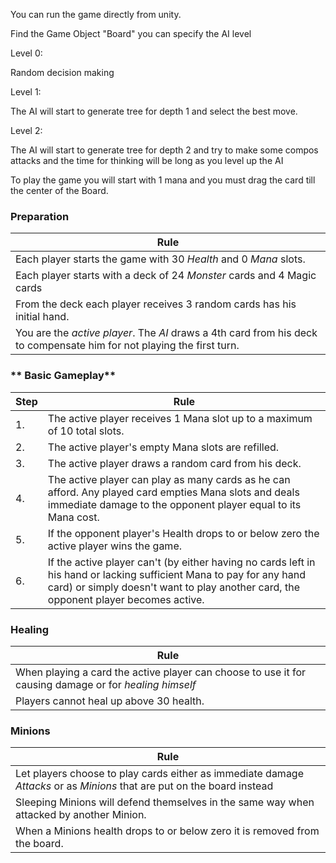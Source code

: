 You can run the game directly from unity.

Find the Game Object &quot;Board&quot; you can specify the AI level

Level 0:

Random decision making

Level 1:

The AI will start to generate tree for depth 1 and select the best move.

Level 2:

The AI will start to generate tree for depth 2 and try to make some compos attacks and the time for thinking will be long as you level up the AI

To play the game you will start with 1 mana and you must drag the card till the center of the Board.

### **Preparation**

| **Rule** |
| --- |
| Each player starts the game with 30 _Health_ and 0 _Mana_ slots. |
| Each player starts with a deck of 24 _Monster_ cards and 4 Magic cards |
| From the deck each player receives 3 random cards has his initial hand. |
| You are the _active player_. The _AI_  draws a 4th card from his deck to compensate him for not playing the first turn. |

### ** Basic Gameplay**

| **Step** | **Rule** |
| --- | --- |
| 1. | The active player receives 1 Mana slot up to a maximum of 10 total slots. |
| 2. | The active player&#39;s empty Mana slots are refilled. |
| 3. | The active player draws a random card from his deck. |
| 4. | The active player can play as many cards as he can afford. Any played card empties Mana slots and deals immediate damage to the opponent player equal to its Mana cost. |
| 5. | If the opponent player&#39;s Health drops to or below zero the active player wins the game. |
| 6. | If the active player can&#39;t (by either having no cards left in his hand or lacking sufficient Mana to pay for any hand card) or simply doesn&#39;t want to play another card, the opponent player becomes active. |

### **Healing**

| **Rule** |
| --- |
| When playing a card the active player can choose to use it for causing damage or for _healing himself_  |
| Players cannot heal up above 30 health. |

### **Minions**

| **Rule** |
| --- |
| Let players choose to play cards either as immediate damage _Attacks_ or as _Minions_ that are put on the board instead |
| Sleeping Minions will defend themselves in the same way when attacked by another Minion. |
| When a Minions health drops to or below zero it is removed from the board. |
